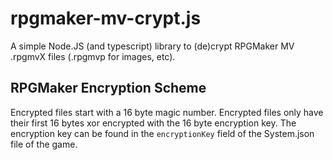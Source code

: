   # rpgmaker-mv-crypt.js

  A simple Node.JS (and typescript) library to (de)crypt RPGMaker MV .rpgmvX files (.rpgmvp for images, etc).

  ## RPGMaker Encryption Scheme

  Encrypted files start with a 16 byte magic number. Encrypted files only have their first 16 bytes xor encrypted with the 16 byte encryption key. The encryption key can be found in the `encryptionKey` field of the System.json file of the game.
  
